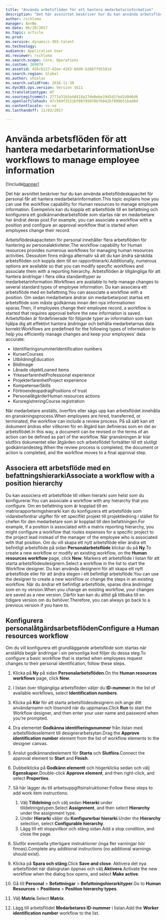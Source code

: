 ```yaml
---
title: "Använda arbetsflöden för att hantera medarbetarinformation"
description: "Det här avsnittet beskriver hur du kan använda arbetsflödeskapacitet för personal får att hantera medarbetarinformation. Exempelvis kan du koppla ett arbetsflöde till en befattning och konfigurera ett godkännandearbetsflöde som startas när en medarbetare har ändrat deras post."
author: rschloma
manager: AnnBe
ms.date: 06/20/2017
ms.topic: article
ms.prod: 
ms.service: dynamics-365-talent
ms.technology: 
audience: Application User
ms.reviewer: rschloma
ms.search.scope: Core, Operations
ms.custom: 269074
ms.assetid: 426c6127-42ee-4163-8dd0-b2867f95581d
ms.search.region: Global
ms.author: shielas
ms.search.validFrom: 2016-11-30
ms.dyn365.ops.version: Version 1611
ms.translationtype: HT
ms.sourcegitcommit: 2771a31b5a4d418a27de0ebe1945d1fed2d8d6d6
ms.openlocfilehash: 47c569f3531bf00795078b7b042bf899b51bad8d
ms.contentlocale: sv-se
ms.lasthandoff: 11/03/2017

---
```


# <a name="use-workflows-to-manage-employee-information"></a><span data-ttu-id="6d75a-104">Använda arbetsflöden för att hantera medarbetarinformation</span><span class="sxs-lookup"><span data-stu-id="6d75a-104">Use workflows to manage employee information</span></span>

[!include[banner](includes/banner.md)]


<span data-ttu-id="6d75a-105">Det här avsnittet beskriver hur du kan använda arbetsflödeskapacitet för personal får att hantera medarbetarinformation.</span><span class="sxs-lookup"><span data-stu-id="6d75a-105">This topic explains how you can use the workflow capability for Human resources to manage employee information.</span></span> <span data-ttu-id="6d75a-106">Exempelvis kan du koppla ett arbetsflöde till en befattning och konfigurera ett godkännandearbetsflöde som startas när en medarbetare har ändrat deras post.</span><span class="sxs-lookup"><span data-stu-id="6d75a-106">For example, you can associate a workflow with a position and configure an approval workflow that is started when employees change their record.</span></span>

<span data-ttu-id="6d75a-107">Arbetsflödeskapaciteten för personal innehåller flera arbetsflöden för hantering av personalaktiviteter.</span><span class="sxs-lookup"><span data-stu-id="6d75a-107">The workflow capability for Human resources provides numerous workflows for managing human resources activities.</span></span> <span data-ttu-id="6d75a-108">Dessutom finns många alternativ så att du kan ändra särskilda arbetsflöden och koppla dem till en rapporthierarki.</span><span class="sxs-lookup"><span data-stu-id="6d75a-108">Additionally, numerous options are available so that you can modify specific workflows and associate them with a reporting hierarchy.</span></span> <span data-ttu-id="6d75a-109">Arbetsflöden är tillgängliga för att hantera ändringar i flera olika standardtyper av medarbetarinformation.</span><span class="sxs-lookup"><span data-stu-id="6d75a-109">Workflows are available to help manage changes to several standard types of employee information.</span></span> <span data-ttu-id="6d75a-110">Du kan associera ett arbetsflöde med en befattning.</span><span class="sxs-lookup"><span data-stu-id="6d75a-110">You can associate a workflow with a position.</span></span> <span data-ttu-id="6d75a-111">Om sedan medarbetare ändrar sin medarbetarpost startas ett arbetsflöde som måste godkännas innan den nya informationen sparas.</span><span class="sxs-lookup"><span data-stu-id="6d75a-111">Then, if employees change their employee record, a workflow is started that requires approval before the new information is saved.</span></span> <span data-ttu-id="6d75a-112">Arbetsflöden är fördefinierade för följande typer av information som kan hjälpa dig att effektivt hantera ändringar och behålla medarbetarnas data korrekt:</span><span class="sxs-lookup"><span data-stu-id="6d75a-112">Workflows are predefined for the following types of information to help you efficiently manage changes and keep your employees’ data accurate:</span></span>

-   <span data-ttu-id="6d75a-113">Identifieringsnummer</span><span class="sxs-lookup"><span data-stu-id="6d75a-113">Identification numbers</span></span>
-   <span data-ttu-id="6d75a-114">Kurser</span><span class="sxs-lookup"><span data-stu-id="6d75a-114">Courses</span></span>
-   <span data-ttu-id="6d75a-115">Utbildning</span><span class="sxs-lookup"><span data-stu-id="6d75a-115">Education</span></span>
-   <span data-ttu-id="6d75a-116">Bild</span><span class="sxs-lookup"><span data-stu-id="6d75a-116">Image</span></span>
-   <span data-ttu-id="6d75a-117">Lånade objekt</span><span class="sxs-lookup"><span data-stu-id="6d75a-117">Loaned items</span></span>
-   <span data-ttu-id="6d75a-118">Yrkeserfarenhet</span><span class="sxs-lookup"><span data-stu-id="6d75a-118">Professional experience</span></span>
-   <span data-ttu-id="6d75a-119">Projekterfarenhet</span><span class="sxs-lookup"><span data-stu-id="6d75a-119">Project experience</span></span>
-   <span data-ttu-id="6d75a-120">Kompetenser</span><span class="sxs-lookup"><span data-stu-id="6d75a-120">Skills</span></span>
-   <span data-ttu-id="6d75a-121">Förtroendeuppdrag</span><span class="sxs-lookup"><span data-stu-id="6d75a-121">Positions of trust</span></span>
-   <span data-ttu-id="6d75a-122">Personalåtgärder</span><span class="sxs-lookup"><span data-stu-id="6d75a-122">Human resources actions</span></span>
-   <span data-ttu-id="6d75a-123">Kursregistrering</span><span class="sxs-lookup"><span data-stu-id="6d75a-123">Course registration</span></span>

<span data-ttu-id="6d75a-124">När medarbetare anställs, överförs eller sägs upp kan arbetsflödet innehålla en granskningsprocess.</span><span class="sxs-lookup"><span data-stu-id="6d75a-124">When employees are hired, transferred, or terminated, the workflow can include a review process.</span></span> <span data-ttu-id="6d75a-125">På så sätt kan ett dokument ändras eller villkoren för en åtgärd kan definieras som en del av arbetsflödet.</span><span class="sxs-lookup"><span data-stu-id="6d75a-125">In this way, a document can be revised or the terms of an action can be defined as part of the workflow.</span></span> <span data-ttu-id="6d75a-126">När granskningen är klar slutförs dokumentet eller åtgärden och arbetsflödet fortsätter till ett slutligt godkännandesteg.</span><span class="sxs-lookup"><span data-stu-id="6d75a-126">When the review process is completed, the document or action is completed, and the workflow moves to a final approval step.</span></span>

## <a name="associate-a-workflow-with-a-position-hierarchy"></a><span data-ttu-id="6d75a-127">Associera ett arbetsflöde med en befattningshierarki</span><span class="sxs-lookup"><span data-stu-id="6d75a-127">Associate a workflow with a position hierarchy</span></span>
<span data-ttu-id="6d75a-128">Du kan associera ett arbetsflöde till vilken hierarki som helst som du konfigurerar.</span><span class="sxs-lookup"><span data-stu-id="6d75a-128">You can associate a workflow with any hierarchy that you configure.</span></span> <span data-ttu-id="6d75a-129">Om en befattning som är kopplad till en matrisrapporteringshierarki kan du konfigurera ett arbetsflöde som vidarebefordrar utgifter för ett specifikt projekt till projektledning i stället för chefen för den medarbetare som är kopplad till den befattningen.</span><span class="sxs-lookup"><span data-stu-id="6d75a-129">For example, if a position is associated with a matrix reporting hierarchy, you might configure a workflow that routes expenses for a specific project to the project lead instead of the manager of the employee who is associated with that position.</span></span> <span data-ttu-id="6d75a-130">Om du vill skapa ett nytt arbetsflöde eller ändra ett befintligt arbetsflöde på sidan **Personalarbetsflöde** klickar du på **Ny**.</span><span class="sxs-lookup"><span data-stu-id="6d75a-130">To create a new workflow or modify an existing workflow, on the **Human resources workflow** page, click **New**.</span></span> <span data-ttu-id="6d75a-131">Markera ett arbetsflöde i listan för att starta arbetsflödesdesignern.</span><span class="sxs-lookup"><span data-stu-id="6d75a-131">Select a workflow in the list to start the Workflow designer.</span></span> <span data-ttu-id="6d75a-132">Du kan använda designern för att skapa ett nytt arbetsflöde eller för att ändra stegen i ett befintligt arbetsflöde.</span><span class="sxs-lookup"><span data-stu-id="6d75a-132">You can use the designer to create a new workflow or change the steps in an existing workflow.</span></span> <span data-ttu-id="6d75a-133">När du ändrar ett befintligt arbetsflöde, sparas dina ändringar som en ny version.</span><span class="sxs-lookup"><span data-stu-id="6d75a-133">When you change an existing workflow, your changes are saved as a new version.</span></span> <span data-ttu-id="6d75a-134">Därför kan kan du alltid gå tillbaka till en tidigare version om du behöver.</span><span class="sxs-lookup"><span data-stu-id="6d75a-134">Therefore, you can always go back to a previous version if you have to.</span></span>

## <a name="configure-a-human-resources-workflow"></a><span data-ttu-id="6d75a-135">Konfigurera personalåtgärdsarbetsflöden</span><span class="sxs-lookup"><span data-stu-id="6d75a-135">Configure a Human resources workflow</span></span>
<span data-ttu-id="6d75a-136">Om du vill konfigurera ett grundläggande arbetsflöde som startas när anställda begär ändringar i sin personliga kod följer du dessa steg.</span><span class="sxs-lookup"><span data-stu-id="6d75a-136">To configure a basic workflow that is started when employees request changes to their personal identification, follow these steps.</span></span>

1.  <span data-ttu-id="6d75a-137">Klicka på **Ny** på sidan **Personalarbetsflöden**.</span><span class="sxs-lookup"><span data-stu-id="6d75a-137">On the **Human resources workflows** page, click **New**.</span></span>
2.  <span data-ttu-id="6d75a-138">I listan över tillgängliga arbetsflöden väljer du **ID-nummer**.</span><span class="sxs-lookup"><span data-stu-id="6d75a-138">In the list of available workflows, select **Identification numbers**.</span></span>
3.  <span data-ttu-id="6d75a-139">Klicka på **Kör** för att starta arbetsflödesdesignern och ange ditt användarnamn och lösenord när du uppmanas.</span><span class="sxs-lookup"><span data-stu-id="6d75a-139">Click **Run** to start the Workflow designer, and then enter your user name and password when you're prompted.</span></span>
4.  <span data-ttu-id="6d75a-140">Dra elementet **Godkänna identifieringsnummer** från listan med arbetsflödeselement till designerarbetsytan.</span><span class="sxs-lookup"><span data-stu-id="6d75a-140">Drag the **Approve identification number** element from the list of workflow elements to the designer canvas.</span></span>
5.  <span data-ttu-id="6d75a-141">Anslut godkännandeelement för **Starta** och **Slutföra**.</span><span class="sxs-lookup"><span data-stu-id="6d75a-141">Connect the approval element to **Start** and **Finish**.</span></span>
6.  <span data-ttu-id="6d75a-142">Dubbelklicka på **Godkänn elementt** och högerklicka sedan och välj **Egenskaper**.</span><span class="sxs-lookup"><span data-stu-id="6d75a-142">Double-click **Approve element**, and then right-click, and select **Properties**.</span></span>
7.  <span data-ttu-id="6d75a-143">Så här lägger du till arbetsuppgiftsinstruktioner:</span><span class="sxs-lookup"><span data-stu-id="6d75a-143">Follow these steps to add work item instructions:</span></span>
    1.  <span data-ttu-id="6d75a-144">Välj **Tilldelning** och välj sedan **Hierarki** under tilldelningstypen.</span><span class="sxs-lookup"><span data-stu-id="6d75a-144">Select **Assignment**, and then select **Hierarchy** under the assignment type.</span></span>
    2.  <span data-ttu-id="6d75a-145">Under **Hierarki** väljer du **Konfigurerbar hierarki**.</span><span class="sxs-lookup"><span data-stu-id="6d75a-145">Under the **Hierarchy** selection, select **Configurable hierarchy**.</span></span>
    3.  <span data-ttu-id="6d75a-146">Lägg till ett stoppvillkor och stäng sidan.</span><span class="sxs-lookup"><span data-stu-id="6d75a-146">Add a stop condition, and close the page.</span></span>

8.  <span data-ttu-id="6d75a-147">Slutför eventuella ytterligare instruktioner (inga fler varningar bör finnas).</span><span class="sxs-lookup"><span data-stu-id="6d75a-147">Complete any additional instructions (no additional warnings should exist).</span></span>
9.  <span data-ttu-id="6d75a-148">Klicka på **Spara och stäng**.</span><span class="sxs-lookup"><span data-stu-id="6d75a-148">Click **Save and close**.</span></span> <span data-ttu-id="6d75a-149">Aktivera det nya arbetsflödet när dialogrutan öppnas och välj **Aktivera**.</span><span class="sxs-lookup"><span data-stu-id="6d75a-149">Activate the new workflow when the dialog box opens, and select **Make active**.</span></span>
10. <span data-ttu-id="6d75a-150">Gå till **Personal** &gt; **Befattningar** &gt; **Befattningshierarkityper**.</span><span class="sxs-lookup"><span data-stu-id="6d75a-150">Go to **Human Resources** &gt; **Positions** &gt; **Position hierarchy types**.</span></span>
11. <span data-ttu-id="6d75a-151">Välj **Matris**.</span><span class="sxs-lookup"><span data-stu-id="6d75a-151">Select **Matrix**.</span></span>
12. <span data-ttu-id="6d75a-152">Lägg till arbetsflödet **Medarbetares ID-nummer** i listan.</span><span class="sxs-lookup"><span data-stu-id="6d75a-152">Add the **Worker identification number** workflow to the list.</span></span>





